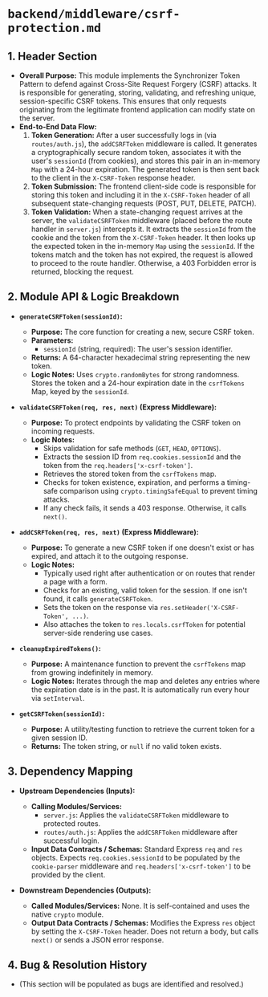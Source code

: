 # `backend/middleware/csrf-protection.md`

## 1. Header Section

*   **Overall Purpose:** This module implements the Synchronizer Token Pattern to defend against Cross-Site Request Forgery (CSRF) attacks. It is responsible for generating, storing, validating, and refreshing unique, session-specific CSRF tokens. This ensures that only requests originating from the legitimate frontend application can modify state on the server.
*   **End-to-End Data Flow:**
    1.  **Token Generation:** After a user successfully logs in (via `routes/auth.js`), the `addCSRFToken` middleware is called. It generates a cryptographically secure random token, associates it with the user's `sessionId` (from cookies), and stores this pair in an in-memory `Map` with a 24-hour expiration. The generated token is then sent back to the client in the `X-CSRF-Token` response header.
    2.  **Token Submission:** The frontend client-side code is responsible for storing this token and including it in the `X-CSRF-Token` header of all subsequent state-changing requests (POST, PUT, DELETE, PATCH).
    3.  **Token Validation:** When a state-changing request arrives at the server, the `validateCSRFToken` middleware (placed before the route handler in `server.js`) intercepts it. It extracts the `sessionId` from the cookie and the token from the `X-CSRF-Token` header. It then looks up the expected token in the in-memory `Map` using the `sessionId`. If the tokens match and the token has not expired, the request is allowed to proceed to the route handler. Otherwise, a 403 Forbidden error is returned, blocking the request.

## 2. Module API & Logic Breakdown

*   **`generateCSRFToken(sessionId)`:**
    *   **Purpose:** The core function for creating a new, secure CSRF token.
    *   **Parameters:**
        *   `sessionId` (string, required): The user's session identifier.
    *   **Returns:** A 64-character hexadecimal string representing the new token.
    *   **Logic Notes:** Uses `crypto.randomBytes` for strong randomness. Stores the token and a 24-hour expiration date in the `csrfTokens` Map, keyed by the `sessionId`.

*   **`validateCSRFToken(req, res, next)` (Express Middleware):**
    *   **Purpose:** To protect endpoints by validating the CSRF token on incoming requests.
    *   **Logic Notes:**
        *   Skips validation for safe methods (`GET`, `HEAD`, `OPTIONS`).
        *   Extracts the session ID from `req.cookies.sessionId` and the token from the `req.headers['x-csrf-token']`.
        *   Retrieves the stored token from the `csrfTokens` map.
        *   Checks for token existence, expiration, and performs a timing-safe comparison using `crypto.timingSafeEqual` to prevent timing attacks.
        *   If any check fails, it sends a 403 response. Otherwise, it calls `next()`.

*   **`addCSRFToken(req, res, next)` (Express Middleware):**
    *   **Purpose:** To generate a new CSRF token if one doesn't exist or has expired, and attach it to the outgoing response.
    *   **Logic Notes:**
        *   Typically used right after authentication or on routes that render a page with a form.
        *   Checks for an existing, valid token for the session. If one isn't found, it calls `generateCSRFToken`.
        *   Sets the token on the response via `res.setHeader('X-CSRF-Token', ...)`.
        *   Also attaches the token to `res.locals.csrfToken` for potential server-side rendering use cases.

*   **`cleanupExpiredTokens()`:**
    *   **Purpose:** A maintenance function to prevent the `csrfTokens` map from growing indefinitely in memory.
    *   **Logic Notes:** Iterates through the map and deletes any entries where the expiration date is in the past. It is automatically run every hour via `setInterval`.

*   **`getCSRFToken(sessionId)`:**
    *   **Purpose:** A utility/testing function to retrieve the current token for a given session ID.
    *   **Returns:** The token string, or `null` if no valid token exists.

## 3. Dependency Mapping

*   **Upstream Dependencies (Inputs):**
    *   **Calling Modules/Services:**
        *   `server.js`: Applies the `validateCSRFToken` middleware to protected routes.
        *   `routes/auth.js`: Applies the `addCSRFToken` middleware after successful login.
    *   **Input Data Contracts / Schemas:** Standard Express `req` and `res` objects. Expects `req.cookies.sessionId` to be populated by the `cookie-parser` middleware and `req.headers['x-csrf-token']` to be provided by the client.

*   **Downstream Dependencies (Outputs):**
    *   **Called Modules/Services:** None. It is self-contained and uses the native `crypto` module.
    *   **Output Data Contracts / Schemas:** Modifies the Express `res` object by setting the `X-CSRF-Token` header. Does not return a body, but calls `next()` or sends a JSON error response.

## 4. Bug & Resolution History
*   (This section will be populated as bugs are identified and resolved.)

